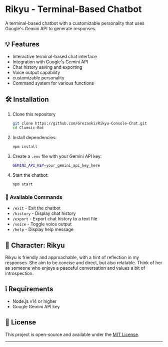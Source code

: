 # Rikyu - Terminal-Based Chatbot

A terminal-based chatbot with a customizable personality that uses Google's Gemini API to generate responses.

## 💡 Features

- Interactive terminal-based chat interface
- Integration with Google's Gemini API
- Chat history saving and exporting
- Voice output capability
- customizable personality
- Command system for various functions

## 🛠 Installation

1. Clone this repository
    ```bash
   git clone https://github.com/Grezaski/Rikyu-Console-Chat.git
   cd Clumsic-Bot
   ```
2. Install dependencies:
   ```bash
   npm install
   ```
3. Create a `.env` file with your Gemini API key:
   ```bash
   GEMINI_API_KEY=your_gemini_api_key_here
   ```
4. Start the chatbot:
    ```bash
    npm start
    ```

### 🧾 Available Commands

- `/exit` - Exit the chatbot
- `/history` - Display chat history
- `/export` - Export chat history to a text file
- `/voice` - Toggle voice output
- `/help` - Display help message

## 🙌 Character: Rikyu

Rikyu is friendly and approachable, with a hint of reflection in my responses. She aim to be concise and direct, but also relatable. Think of her as someone who enjoys a peaceful conversation and values a bit of introspection. 

## ❕ Requirements

- Node.js v14 or higher
- Google Gemini API key

## 📜 License

This project is open-source and available under the [MIT License](LICENSE).

---